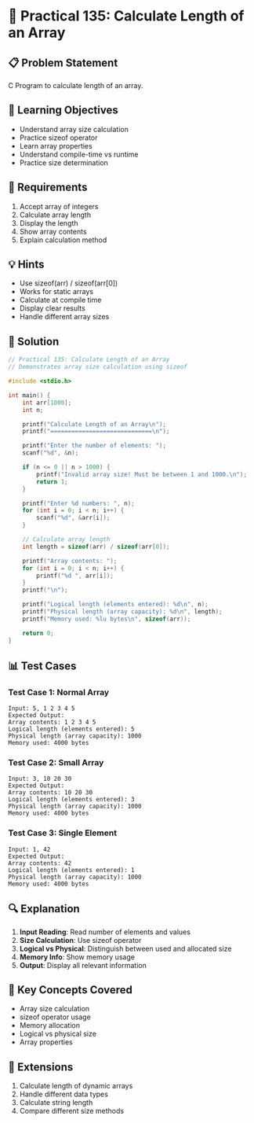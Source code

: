 # 🎯 Practical 135: Calculate Length of an Array

## 📋 Problem Statement

C Program to calculate length of an array.

## 🎯 Learning Objectives

- Understand array size calculation
- Practice sizeof operator
- Learn array properties
- Understand compile-time vs runtime
- Practice size determination

## 📝 Requirements

1. Accept array of integers
2. Calculate array length
3. Display the length
4. Show array contents
5. Explain calculation method

## 💡 Hints

- Use sizeof(arr) / sizeof(arr[0])
- Works for static arrays
- Calculate at compile time
- Display clear results
- Handle different array sizes

## 🔧 Solution

```c
// Practical 135: Calculate Length of an Array
// Demonstrates array size calculation using sizeof

#include <stdio.h>

int main() {
    int arr[1000];
    int n;

    printf("Calculate Length of an Array\n");
    printf("=============================\n");

    printf("Enter the number of elements: ");
    scanf("%d", &n);

    if (n <= 0 || n > 1000) {
        printf("Invalid array size! Must be between 1 and 1000.\n");
        return 1;
    }

    printf("Enter %d numbers: ", n);
    for (int i = 0; i < n; i++) {
        scanf("%d", &arr[i]);
    }

    // Calculate array length
    int length = sizeof(arr) / sizeof(arr[0]);

    printf("Array contents: ");
    for (int i = 0; i < n; i++) {
        printf("%d ", arr[i]);
    }
    printf("\n");

    printf("Logical length (elements entered): %d\n", n);
    printf("Physical length (array capacity): %d\n", length);
    printf("Memory used: %lu bytes\n", sizeof(arr));

    return 0;
}
```

## 📊 Test Cases

### Test Case 1: Normal Array
```
Input: 5, 1 2 3 4 5
Expected Output:
Array contents: 1 2 3 4 5
Logical length (elements entered): 5
Physical length (array capacity): 1000
Memory used: 4000 bytes
```

### Test Case 2: Small Array
```
Input: 3, 10 20 30
Expected Output:
Array contents: 10 20 30
Logical length (elements entered): 3
Physical length (array capacity): 1000
Memory used: 4000 bytes
```

### Test Case 3: Single Element
```
Input: 1, 42
Expected Output:
Array contents: 42
Logical length (elements entered): 1
Physical length (array capacity): 1000
Memory used: 4000 bytes
```

## 🔍 Explanation

1. **Input Reading**: Read number of elements and values
2. **Size Calculation**: Use sizeof operator
3. **Logical vs Physical**: Distinguish between used and allocated size
4. **Memory Info**: Show memory usage
5. **Output**: Display all relevant information

## 🎯 Key Concepts Covered

- Array size calculation
- sizeof operator usage
- Memory allocation
- Logical vs physical size
- Array properties

## 🚀 Extensions

1. Calculate length of dynamic arrays
2. Handle different data types
3. Calculate string length
4. Compare different size methods